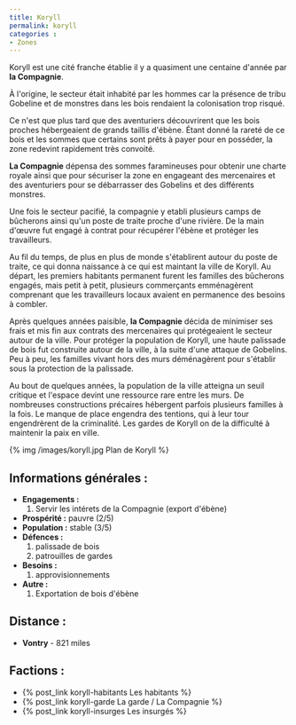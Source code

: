 ```yaml
---
title: Koryll
permalink: koryll
categories :
- Zones
---
```


Koryll est une cité franche établie il y a quasiment une centaine d'année par **la Compagnie**.

À l'origine, le secteur était inhabité par les hommes car la présence de tribu Gobeline et de monstres dans les bois rendaient la colonisation trop risqué.

Ce n'est que plus tard que des aventuriers découvrirent que les bois proches hébergeaient de grands taillis d'ébène. Étant donné la rareté de ce bois et les sommes que certains sont prêts à payer pour en posséder, la zone redevint rapidement très convoité.

**La Compagnie** dépensa des sommes faramineuses pour obtenir une charte royale ainsi que pour sécuriser la zone en engageant des mercenaires et des aventuriers pour se débarrasser des Gobelins et des différents monstres.

Une fois le secteur pacifié, la compagnie y etabli plusieurs camps de bûcherons ainsi qu'un poste de traite proche d'une rivière. De la main d'œuvre fut engagé à contrat pour récupérer l'ébène et protéger les travailleurs.

Au fil du temps, de plus en plus de monde s'établirent autour du poste de traite, ce qui donna naissance à ce qui est maintant la ville de Koryll. Au départ, les premiers habitants permanent furent les familles des bûcherons engagés, mais petit à petit, plusieurs commerçants emménagèrent comprenant que les travailleurs locaux avaient en permanence des besoins à combler.

Après quelques années paisible, **la Compagnie** décida de minimiser ses frais et mis fin aux contrats des mercenaires qui protégeaient le secteur autour de la ville. Pour protéger la population de Koryll, une haute palissade de bois fut construite autour de la ville, à la suite d'une attaque de Gobelins. Peu à peu, les familles vivant hors des murs déménagèrent pour s'établir sous la protection de la palissade.

Au bout de quelques années, la population de la ville atteigna un seuil critique et l'espace devint une ressource rare entre les murs. De nombreuses constructions précaires hébergent parfois plusieurs familles à la fois. Le manque de place engendra des tentions, qui à leur tour engendrèrent de la criminalité. Les gardes de Koryll on de la difficulté à maintenir la paix en ville.

{% img /images/koryll.jpg Plan de Koryll %}

## Informations générales :
- **Engagements :**
  1. Servir les intérets de la Compagnie (export d'ébène)
- **Prospérité :** pauvre (2/5)
- **Population :** stable (3/5)
- **Défences :**
  1. palissade de bois
  2. patrouilles de gardes
- **Besoins :**
  1. approvisionnements
- **Autre :**
  1. Exportation de bois d'ébène

## Distance :
- **Vontry** - 821 miles

## Factions :
- {% post_link koryll-habitants Les habitants %}
- {% post_link koryll-garde La garde / La Compagnie %}
- {% post_link koryll-insurges Les insurgés %}
